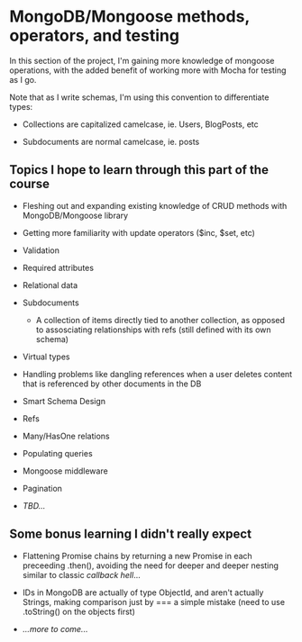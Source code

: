 # MongoDB/Mongoose methods, operators, and testing

In this section of the project, I'm gaining more knowledge of mongoose operations, with the added benefit of working more with Mocha for testing as I go.

Note that as I write schemas, I'm using this convention to differentiate types:

- Collections are capitalized camelcase, ie. Users, BlogPosts, etc

- Subdocuments are normal camelcase, ie. posts

## Topics I hope to learn through this part of the course

- Fleshing out and expanding existing knowledge of CRUD methods with MongoDB/Mongoose library

- Getting more familiarity with update operators ($inc, $set, etc)

- Validation

- Required attributes

- Relational data

- Subdocuments
  - A collection of items directly tied to another collection, as opposed to assosciating relationships with refs (still defined with its own schema)

- Virtual types

- Handling problems like dangling references when a user deletes content that is referenced by other documents in the DB

- Smart Schema Design

- Refs

- Many/HasOne relations

- Populating queries

- Mongoose middleware

- Pagination

- _TBD..._

## Some bonus learning I didn't really expect

- Flattening Promise chains by returning a new Promise in each preceeding .then(), avoiding the need for deeper and deeper nesting similar to classic _callback hell_...

- IDs in MongoDB are actually of type ObjectId, and aren't actually Strings, making comparison just by === a simple mistake (need to use .toString() on the objects first)

- _...more to come..._
